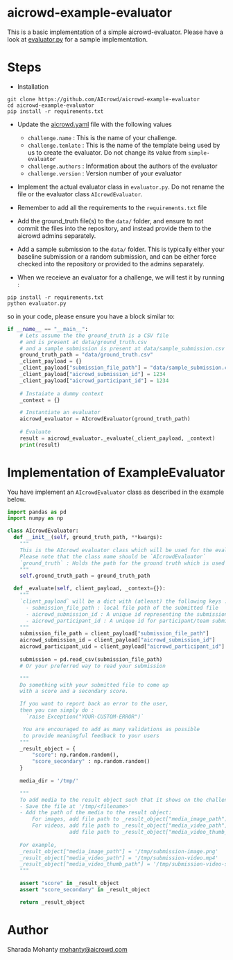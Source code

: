 # aicrowd-example-evaluator

This is a basic implementation of a simple aicrowd-evaluator.
Please have a look at [evaluator.py](evaluator.py) for a sample implementation.

# Steps
* Installation
```
git clone https://github.com/AIcrowd/aicrowd-example-evaluator
cd aicrowd-example-evaluator
pip install -r requirements.txt
```
* Update the [aicrowd.yaml](aicrowd.yaml) file with the following values
  - `challenge.name` : This is the name of your challenge.
  - `challenge.temlate` : This is the name of the template being used by us to create the evaluator. Do not change its value from `simple-evaluator`
  - `challenge.authors` : Information about the authors of the evaluator
  - `challenge.version` : Version number of your evaluator


* Implement the actual evaluator class in `evaluator.py`. Do not rename the file or the evaluator class `AIcrowdEvaluator`.
* Remember to add all the requirements to the `requirements.txt` file
* Add the ground_truth file(s) to the `data/` folder, and ensure to not commit the files into the repository, and instead provide them to the aicrowd admins separately.
* Add a sample submission to the `data/` folder. This is typically either your baseline submission or a random submission, and can be either force checked into the repository or provided to the admins separately.
* When we receieve an evaluator for a challenge, we will test it by running :
```
pip install -r requirements.txt
python evaluator.py
```
so in your code, please ensure you have a block similar to:

```python
if __name__ == "__main__":
    # Lets assume the the ground_truth is a CSV file
    # and is present at data/ground_truth.csv
    # and a sample submission is present at data/sample_submission.csv
    ground_truth_path = "data/ground_truth.csv"
    _client_payload = {}
    _client_payload["submission_file_path"] = "data/sample_submission.csv"
    _client_payload["aicrowd_submission_id"] = 1234
    _client_payload["aicrowd_participant_id"] = 1234
    
    # Instaiate a dummy context
    _context = {}

    # Instantiate an evaluator
    aicrowd_evaluator = AIcrowdEvaluator(ground_truth_path)
    
    # Evaluate
    result = aicrowd_evaluator._evaluate(_client_payload, _context)
    print(result)

```

# Implementation of ExampleEvaluator

You have implement an `AIcrowdEvaluator` class as described in the example below.

```python
import pandas as pd
import numpy as np

class AIcrowdEvaluator:
  def __init__(self, ground_truth_path, **kwargs):
    """
    This is the AIcrowd evaluator class which will be used for the evaluation.
    Please note that the class name should be `AIcrowdEvaluator`
    `ground_truth` : Holds the path for the ground truth which is used to score the submissions.
    """
    self.ground_truth_path = ground_truth_path

  def _evaluate(self, client_payload, _context={}):
    """
    `client_payload` will be a dict with (atleast) the following keys :
      - submission_file_path : local file path of the submitted file
      - aicrowd_submission_id : A unique id representing the submission
      - aicrowd_participant_id : A unique id for participant/team submitting (if enabled)
    """
    submission_file_path = client_payload["submission_file_path"]
    aicrowd_submission_id = client_payload["aicrowd_submission_id"]
    aicrowd_participant_uid = client_payload["aicrowd_participant_id"]
    
    submission = pd.read_csv(submission_file_path)
    # Or your preferred way to read your submission

    """
    Do something with your submitted file to come up
    with a score and a secondary score.

    If you want to report back an error to the user,
    then you can simply do :
      `raise Exception("YOUR-CUSTOM-ERROR")`

     You are encouraged to add as many validations as possible
     to provide meaningful feedback to your users
    """
    _result_object = {
        "score": np.random.random(),
        "score_secondary" : np.random.random()
    }
    
    media_dir = '/tmp/'

    """
    To add media to the result object such that it shows on the challenge leaderboard:
    - Save the file at '/tmp/<filename>'
    - Add the path of the media to the result object:
        For images, add file path to _result_object["media_image_path"]
        For videos, add file path to _result_object["media_video_path"] and
                    add file path to _result_object["media_video_thumb_path"] (for small video going on the leaderboard)
    
    For example, 
    _result_object["media_image_path"] = '/tmp/submission-image.png'
    _result_object["media_video_path"] = '/tmp/submission-video.mp4'
    _result_object["media_video_thumb_path"] = '/tmp/submission-video-small.mp4'
    """

    assert "score" in _result_object
    assert "score_secondary" in _result_object

    return _result_object

```

# Author
Sharada Mohanty <mohanty@aicrowd.com>   
